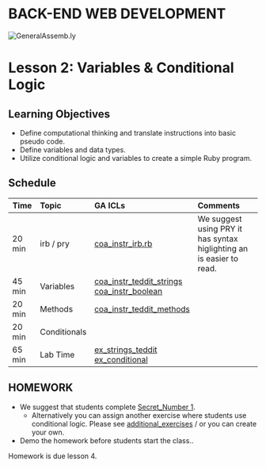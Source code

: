 BACK-END WEB DEVELOPMENT
============================

![GeneralAssemb.ly](https://github.com/generalassembly/ga-ruby-on-rails-for-devs/raw/master/images/ga.png "GeneralAssemb.ly")


Lesson 2: Variables & Conditional Logic 
========

Learning Objectives
--------

-	Define computational thinking and translate instructions into basic pseudo code.
-	Define variables and data types.
-	Utilize conditional logic and variables to create a simple Ruby program. 


Schedule
--------

| Time        | Topic| GA ICLs| Comments |
| ------------- |:-------------|:-------------------|:-------------------|
| 20 min | irb / pry | [coa_instr_irb.rb](code_alongs/coa_instr_irb.rb) |We suggest using PRY it has syntax higlighting an is easier to read. | 
| 45 min | Variables | [coa_instr_teddit_strings](code_alongs/coa_instr_teddit_strings.rb)<br>[coa_instr_boolean](code_alongs/coa_instr_boolean.rb) | |
| 20 min | Methods | [coa_instr_teddit_methods](code_alongs/coa_instr_teddit_methods.rb) | |
| 20 min | Conditionals |  | |
| 65 min | Lab Time | [ex_strings_teddit](exercises/ex_strings_teddit.rb)<br>[ex_conditional](exercises/ex_conditional_teddit.rb) | |




HOMEWORK
--------

-	We suggest that students complete [Secret_Number 1](homework/HW_01.rb). 
	-	Alternatively you can assign another exercise where students use conditional logic. Please see [additional_exercises](additional_exercises) / or you can 
create your own. 
-	Demo the homework before students start the class..

Homework is due lesson 4.


